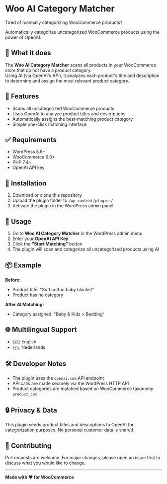 # Woo AI Category Matcher

Tired of manually categorizing WooCommerce products? 

Automatically categorize uncategorized WooCommerce products using the power of OpenAI.


## 🧠 What it does

The **Woo AI Category Matcher** scans all products in your WooCommerce store that do not have a product category.  
Using AI (via OpenAI's API), it analyzes each product's title and description to determine and assign the most relevant product category.

## 🚀 Features

- Scans all uncategorized WooCommerce products
- Uses OpenAI to analyze product titles and descriptions
- Automatically assigns the best-matching product category
- Simple one-click matching interface

## ✅ Requirements

- WordPress 5.8+  
- WooCommerce 6.0+  
- PHP 7.4+  
- OpenAI API key

## 🔧 Installation

1. Download or clone this repository  
2. Upload the plugin folder to `/wp-content/plugins/`  
3. Activate the plugin in the WordPress admin panel

## 📝 Usage

1. Go to **Woo AI Category Matcher** in the WordPress admin menu  
2. Enter your **OpenAI API Key**  
3. Click the **“Start Matching”** button  
4. The plugin will scan and categorize all uncategorized products using AI

## 📦 Example

**Before:**  
- Product title: "Soft cotton baby blanket"  
- Product has no category

**After AI Matching:**  
- Category assigned: "Baby & Kids > Bedding"

## 🌐 Multilingual Support

- 🇬🇧 English  
- 🇳🇱 Nederlands  

## 🛠 Developer Notes

- The plugin uses the `openai.com` API endpoint  
- API calls are made securely via the WordPress HTTP API  
- Product categories are matched based on WooCommerce taxonomy `product_cat`

## 🔒 Privacy & Data

This plugin sends product titles and descriptions to OpenAI for categorization purposes. No personal customer data is shared.


## 🤝 Contributing

Pull requests are welcome. For major changes, please open an issue first to discuss what you would like to change.

---

**Made with ❤️ for WooCommerce**

